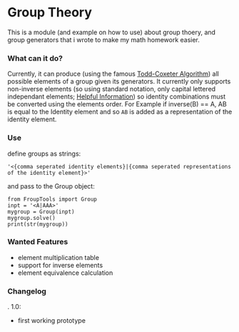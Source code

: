 # Group Theory
This is a module (and example on how to use) about group thoery, and group generators that i wrote to make my math homework easier.

### What can it do?
Currently, it can produce (using the famous [Todd-Coxeter Algorithm](https://en.wikipedia.org/wiki/Todd%E2%80%93Coxeter_algorithm)) all possible elements of a group given its generators. It currently only supports non-inverse elements (so
using standard notation, only capital lettered independant elements; [Helpful Information](http://sporadic.stanford.edu/bump/group/gr1_1.html)) so identity combinations must be converted using the elements order. For Example if inverse(B) == A, AB is equal to the Identity element and so `AB` is added as a representation of the identity element.

### Use
define groups as strings:
```
'<{comma seperated identity elements}|{comma seperated representations of the identity element}>'
```
and pass to the Group object:
```
from FroupTools import Group
inpt = '<A|AAA>'
mygroup = Group(inpt)
mygroup.solve()
print(str(mygroup))
```

### Wanted Features
- element multiplication table
- support for inverse elements
- element equivalence calculation
### Changelog
 . 1.0:
  - first working prototype
